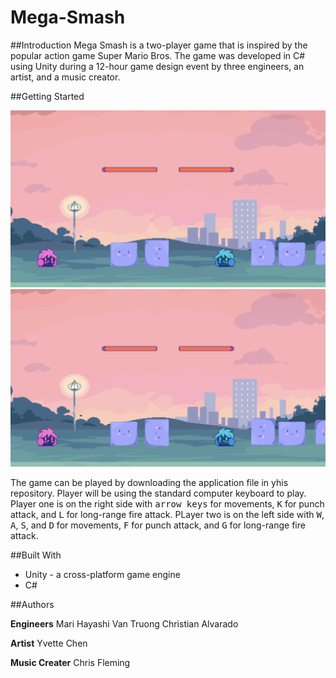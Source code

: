 # Mega-Smash
##Introduction
Mega Smash is a two-player game that is inspired by the popular action game Super Mario Bros. The game was developed in C# using Unity during a 12-hour game design event by three engineers, an artist, and a music creator.

##Getting Started

![Gameplay](/Image/Gameplay.png)
![Alt Text](https://github.com/vtruo009/Mega-Smash/blob/master/Image/Gameplay.png)

The game can be played by downloading the application file in yhis repository. Player will be using the standard computer keyboard to play. Player one is on the right side with <kbd>arrow keys</kbd> for movements, <kbd>K</kbd> for punch attack, and <kbd>L</kbd> for long-range fire attack. PLayer two is on the left side with <kbd>W</kbd>, <kbd>A</kbd>, <kbd>S</kbd>, and <kbd>D</kbd> for movements, <kbd>F</kbd> for punch attack, and <kbd>G</kbd> for long-range fire attack.

##Built With
* Unity - a cross-platform game engine
* C#

##Authors

**Engineers**
Mari Hayashi
Van Truong
Christian Alvarado

**Artist**
Yvette Chen

**Music Creater**
Chris Fleming
